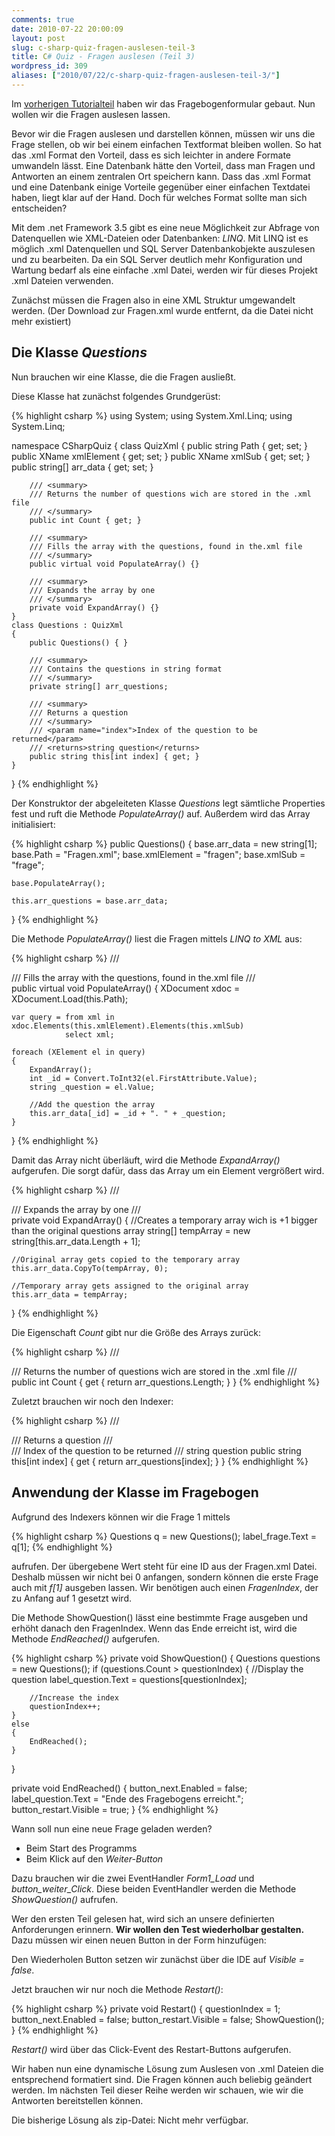 ```yaml
---
comments: true
date: 2010-07-22 20:00:09
layout: post
slug: c-sharp-quiz-fragen-auslesen-teil-3
title: C# Quiz - Fragen auslesen (Teil 3)
wordpress_id: 309
aliases: ["2010/07/22/c-sharp-quiz-fragen-auslesen-teil-3/"]
---
```


Im [vorherigen Tutorialteil](http://phansch.net/2010/07/22/c-sharp-quiz-vorbereitung-teil-2) haben wir das Fragebogenformular gebaut. Nun wollen wir die Fragen auslesen lassen.

Bevor wir die Fragen auslesen und darstellen können, müssen wir uns die Frage stellen, ob wir bei einem einfachen Textformat bleiben wollen. So hat das .xml Format den Vorteil, dass es sich leichter in andere Formate umwandeln lässt. Eine Datenbank hätte den Vorteil, dass man Fragen und Antworten an einem zentralen Ort speichern kann.
Dass das .xml Format und eine Datenbank einige Vorteile gegenüber einer einfachen Textdatei haben, liegt klar auf der Hand. Doch für welches Format sollte man sich entscheiden?

Mit dem .net Framework 3.5 gibt es eine neue Möglichkeit zur Abfrage von Datenquellen wie XML-Dateien oder Datenbanken: *LINQ*. Mit LINQ ist es möglich .xml Datenquellen und SQL Server Datenbankobjekte auszulesen und zu bearbeiten. Da ein SQL Server deutlich mehr Konfiguration und Wartung bedarf als eine einfache .xml Datei, werden wir für dieses Projekt .xml Dateien verwenden.

Zunächst müssen die Fragen also in eine XML Struktur umgewandelt werden.
(Der Download zur Fragen.xml wurde entfernt, da die Datei nicht mehr existiert)


## Die Klasse _Questions_


Nun brauchen wir eine Klasse, die die Fragen ausließt.

Diese Klasse hat zunächst folgendes Grundgerüst:

{% highlight csharp  %}
using System;
using System.Xml.Linq;
using System.Linq;

namespace CSharpQuiz
{
    class QuizXml
    {
        public string Path { get; set; }
        public XName xmlElement { get; set; }
        public XName xmlSub { get; set; }
        public string[] arr_data { get; set; }

        /// <summary>
        /// Returns the number of questions wich are stored in the .xml file
        /// </summary>
        public int Count { get; }

        /// <summary>
        /// Fills the array with the questions, found in the.xml file
        /// </summary>
        public virtual void PopulateArray() {}

        /// <summary>
        /// Expands the array by one
        /// </summary>
        private void ExpandArray() {}
    }
    class Questions : QuizXml
    {
        public Questions() { }

        /// <summary>
        /// Contains the questions in string format
        /// </summary>
        private string[] arr_questions;

        /// <summary>
        /// Returns a question
        /// </summary>
        /// <param name="index">Index of the question to be returned</param>
        /// <returns>string question</returns>
        public string this[int index] { get; }
    }
}
{% endhighlight %}

Der Konstruktor der abgeleiteten Klasse _Questions_ legt sämtliche Properties fest und ruft die Methode _PopulateArray()_ auf. Außerdem wird das Array initialisiert:

    
{% highlight csharp  %}
public Questions()
{
    base.arr_data = new string[1];
    base.Path = "Fragen.xml";
    base.xmlElement = "fragen";
    base.xmlSub = "frage";

    base.PopulateArray();

    this.arr_questions = base.arr_data;
}
{% endhighlight %}


Die Methode _PopulateArray()_ liest die Fragen mittels *LINQ to XML* aus:

    
{% highlight csharp  %}
/// <summary>
/// Fills the array with the questions, found in the.xml file
/// </summary>
public virtual void PopulateArray()
{
    XDocument xdoc = XDocument.Load(this.Path);

    var query = from xml in xdoc.Elements(this.xmlElement).Elements(this.xmlSub)
                select xml;

    foreach (XElement el in query)
    {
        ExpandArray();
        int _id = Convert.ToInt32(el.FirstAttribute.Value);
        string _question = el.Value;

        //Add the question the array
        this.arr_data[_id] = _id + ". " + _question;
    }
}
{% endhighlight %}


Damit das Array nicht überläuft, wird die Methode _ExpandArray()_ aufgerufen. Die sorgt dafür, dass das Array um ein Element vergrößert wird.

    
{% highlight csharp  %}
/// <summary>
/// Expands the array by one
/// </summary>
private void ExpandArray()
{
    //Creates a temporary array wich is +1 bigger than the original questions array
    string[] tempArray = new string[this.arr_data.Length + 1];

    //Original array gets copied to the temporary array
    this.arr_data.CopyTo(tempArray, 0);

    //Temporary array gets assigned to the original array
    this.arr_data = tempArray;
}
{% endhighlight %}

Die Eigenschaft _Count_ gibt nur die Größe des Arrays zurück:

    
{% highlight csharp  %}
/// <summary>
/// Returns the number of questions wich are stored in the .xml file
/// </summary>
public int Count
{
    get
    {
        return arr_questions.Length;
    }
}
{% endhighlight %}

Zuletzt brauchen wir noch den Indexer:

    
{% highlight csharp  %}
/// <summary>
/// Returns a question
/// </summary>
/// <param name="index">Index of the question to be returned</param>
/// <returns>string question</returns>
public string this[int index]
{
    get
    {
        return arr_questions[index];
    }
}
{% endhighlight %}

## Anwendung der Klasse im Fragebogen


Aufgrund des Indexers können wir die Frage 1 mittels

    
{% highlight csharp  %}
Questions q = new Questions();
label_frage.Text = q[1];
{% endhighlight %}

aufrufen. Der übergebene Wert steht für eine ID aus der Fragen.xml Datei. Deshalb müssen wir nicht bei 0 anfangen, sondern können die erste Frage auch mit _f[1]_ ausgeben lassen. Wir benötigen auch einen _FragenIndex_, der zu Anfang auf 1 gesetzt wird.

Die Methode ShowQuestion() lässt eine bestimmte Frage ausgeben und erhöht danach den FragenIndex. Wenn das Ende erreicht ist, wird die Methode _EndReached()_ aufgerufen.

    
{% highlight csharp  %}
private void ShowQuestion()
{
    Questions questions = new Questions();
    if (questions.Count > questionIndex)
    {
        //Display the question
        label_question.Text = questions[questionIndex];

        //Increase the index
        questionIndex++;
    }
    else
    {
        EndReached();
    }
}

private void EndReached()
{
    button_next.Enabled = false;
    label_question.Text = "Ende des Fragebogens erreicht.";
    button_restart.Visible = true;
}
{% endhighlight %}


Wann soll nun eine neue Frage geladen werden?



	
  * Beim Start des Programms
  * Beim Klick auf den _Weiter-Button_

Dazu brauchen wir die zwei EventHandler _Form1_Load_ und _button_weiter_Click_. Diese beiden EventHandler werden die Methode _ShowQuestion()_ aufrufen.


Wer den ersten Teil gelesen hat, wird sich an unsere definierten Anforderungen erinnern. **Wir wollen den Test wiederholbar gestalten.**
Dazu müssen wir einen neuen Button in der Form hinzufügen:
<!--[![Fragebogen](http://wpimages.phansch.de/2010/06/quiz_form-150x150.jpg)](http://wpimages.phansch.de/2010/06/quiz_form.jpg)-->

Den Wiederholen Button setzen wir zunächst über die IDE auf _Visible = false_.

Jetzt brauchen wir nur noch die Methode _Restart()_:

    
{% highlight csharp  %}
private void Restart()
{
    questionIndex = 1;
    button_next.Enabled = false;
    button_restart.Visible = false;
    ShowQuestion();
}
{% endhighlight %}


_Restart()_ wird über das Click-Event des Restart-Buttons aufgerufen.

Wir haben nun eine dynamische Lösung zum Auslesen von .xml Dateien die entsprechend formatiert sind. Die Fragen können auch beliebig geändert werden. Im nächsten Teil dieser Reihe werden wir schauen, wie wir die Antworten bereitstellen können.

Die bisherige Lösung als zip-Datei: Nicht mehr verfügbar.
